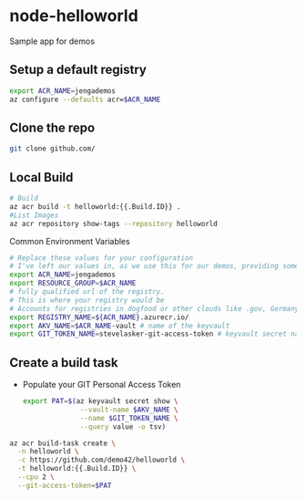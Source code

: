 # node-helloworld
Sample app for demos

## Setup a default registry

```sh
export ACR_NAME=jengademos
az configure --defaults acr=$ACR_NAME
```
## Clone the repo
```sh
git clone github.com/
```

## Local Build
```sh
# Build
az acr build -t helloworld:{{.Build.ID}} . 
#List Images
az acr repository show-tags --repository helloworld
```
 Common Environment Variables
```sh
# Replace these values for your configuration
# I've left our values in, as we use this for our demos, providing some examples
export ACR_NAME=jengademos
export RESOURCE_GROUP=$ACR_NAME
# fully qualified url of the registry. 
# This is where your registry would be
# Accounts for registries in dogfood or other clouds like .gov, Germany and China
export REGISTRY_NAME=${ACR_NAME}.azurecr.io/ 
export AKV_NAME=$ACR_NAME-vault # name of the keyvault
export GIT_TOKEN_NAME=stevelasker-git-access-token # keyvault secret name
```

## Create a build task
- Populate your GIT Personal Access Token
  ```sh
  export PAT=$(az keyvault secret show \
                --vault-name $AKV_NAME \
                --name $GIT_TOKEN_NAME \
                --query value -o tsv)
  ```
```sh
az acr build-task create \
  -n helloworld \
  -c https://github.com/demo42/helloworld \
  -t helloworld:{{.Build.ID}} \
  --cpu 2 \
  --git-access-token=$PAT
```
